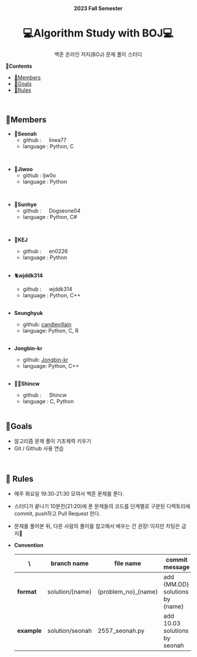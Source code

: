 <div align="center">
    <h4>2023 Fall Semester</h4>
    <h1>💻Algorithm Study with BOJ💻</h1>
    <p>
             백준 온라인 저지(BOJ) 문제 풀이 스터디
    </p>
    </div>    

**🔖Contents**

* [👥Members](##👥Members)
* [🚩Goals](##🚩Goals)
* [📌Rules](##📌Rules)

<br>


## 👥Members

* 🧸**Seonah** 
  * github : <a src="https://github.com/linea77"><img src ="https://cdn-icons-png.flaticon.com/512/25/25231.png" width=13px> linea77</a>
  * language : Python, C
<br>

* 🐯**Jiwoo**
  * github : ljw0o
  * language : Python
<br>

* 🧸**Sunhye**
  * github : <a src="https://github.com/Dogseone04"><img src ="https://mblogthumb-phinf.pstatic.net/MjAyMDEyMTFfMTQ3/MDAxNjA3NjcxMTM3OTQ2.VjfAdnuFgdTWZjhmoFDO5kBDbVAzOis12JlVmfM-f7Eg.lKuaV1awR695hajN9u519T3KOKo2OinXM9sGgZj1eL0g.JPEG.subak137/20201129%EF%BC%BF153137.jpg?type=w800" width=13px> Dogseone04</a>
  * language : Python, C#  

<br>

* 🧸**KEJ**
  * github : <a scr="https://github.com/en0226"><img src ="https://cdn-icons-png.flaticon.com/512/25/25231.png" width=13px> en0226</a>
  * language : Python

  <br>

* 🐈**wjddk314**
  * github : <a scr="https://github.com/wjddk314"><img src ="https://cdn-icons-png.flaticon.com/512/25/25231.png" width=13px> wjddk314</a>
  * language : Python, C++

  <br>

- **Seunghyuk**
  - github: [candlevillain](https://github.com/Jongbin-kr)
  - language: Python, C, R
  
  <br>

- **Jongbin-kr**
  - github: [Jongbin-kr](https://github.com/Jongbin-kr)
  - language: Python, C++
  
  <br>

* 🏋️‍♀️**Shincw**
  * github : <a scr="https://github.com/Shincw"><img src ="https://cdn-icons-png.flaticon.com/512/25/25231.png" width=13px> Shincw</a>
  * language : C, Python

  <br>

## 🚩Goals

* 알고리즘 문제 풀이 기초체력 키우기
* Git / Github 사용 연습

<br>

## 📌 Rules

* 매주 화요일 19:30-21:30 모여서 백준 문제를 푼다.

* 스터디가 끝나기 10분전(21:20)에 푼 문제들의 코드를 단계별로 구분된 디렉토리에 commit, push하고 Pull Request 한다.

* 문제를 풀어본 뒤, 다른 사람의 풀이를 참고해서 배우는 건 권장! 이지만 치팅은 금지🚫

* **Convention**

  | \           | branch name     | file name           | commit message                  |
  | ----------- | --------------- | ------------------- | ------------------------------- |
  | **format**  | solution/{name} | {problem_no}_{name} | add {MM.DD} solutions by {name} |
  | **example** | solution/seonah | 2557_seonah.py      | add 10.03 solutions by seonah   |

  

